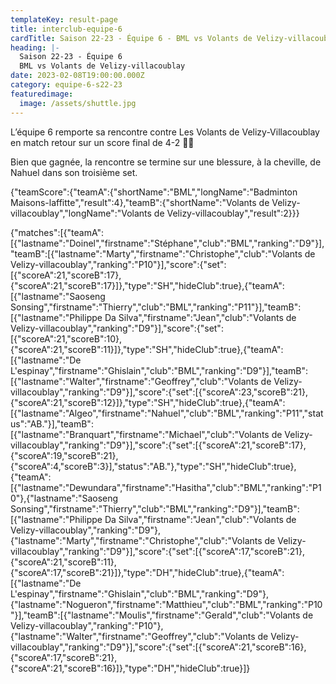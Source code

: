 ```yaml
---
templateKey: result-page
title: interclub-equipe-6
cardTitle: Saison 22-23 - Équipe 6 - BML vs Volants de Velizy-villacoublay 
heading: |-
  Saison 22-23 - Équipe 6
  BML vs Volants de Velizy-villacoublay
date: 2023-02-08T19:00:00.000Z
category: equipe-6-s22-23
featuredimage:
  image: /assets/shuttle.jpg
---
```

L’équipe 6 remporte sa rencontre contre Les Volants de Velizy-Villacoublay en match retour sur un score final de 4-2 🎉💪

Bien que gagnée, la rencontre se termine sur une blessure, à la cheville, de Nahuel dans son troisième set.

<teamscoreboard>{"teamScore":{"teamA":{"shortName":"BML","longName":"Badminton Maisons-laffitte","result":4},"teamB":{"shortName":"Volants de Velizy-villacoublay","longName":"Volants de Velizy-villacoublay","result":2}}}</teamscoreboard>

<scoreboard>{"matches":[{"teamA":[{"lastname":"Doinel","firstname":"Stéphane","club":"BML","ranking":"D9"}],"teamB":[{"lastname":"Marty","firstname":"Christophe","club":"Volants de Velizy-villacoublay","ranking":"P10"}],"score":{"set":[{"scoreA":21,"scoreB":17},{"scoreA":21,"scoreB":17}]},"type":"SH","hideClub":true},{"teamA":[{"lastname":"Saoseng Sonsing","firstname":"Thierry","club":"BML","ranking":"P11"}],"teamB":[{"lastname":"Philippe Da Silva","firstname":"Jean","club":"Volants de Velizy-villacoublay","ranking":"D9"}],"score":{"set":[{"scoreA":21,"scoreB":10},{"scoreA":21,"scoreB":11}]},"type":"SH","hideClub":true},{"teamA":[{"lastname":"De L'espinay","firstname":"Ghislain","club":"BML","ranking":"D9"}],"teamB":[{"lastname":"Walter","firstname":"Geoffrey","club":"Volants de Velizy-villacoublay","ranking":"D9"}],"score":{"set":[{"scoreA":23,"scoreB":21},{"scoreA":21,"scoreB":12}]},"type":"SH","hideClub":true},{"teamA":[{"lastname":"Algeo","firstname":"Nahuel","club":"BML","ranking":"P11","status":"AB."}],"teamB":[{"lastname":"Branquart","firstname":"Michael","club":"Volants de Velizy-villacoublay","ranking":"D9"}],"score":{"set":[{"scoreA":21,"scoreB":17},{"scoreA":19,"scoreB":21},{"scoreA":4,"scoreB":3}],"status":"AB."},"type":"SH","hideClub":true},{"teamA":[{"lastname":"Dewundara","firstname":"Hasitha","club":"BML","ranking":"P10"},{"lastname":"Saoseng Sonsing","firstname":"Thierry","club":"BML","ranking":"D9"}],"teamB":[{"lastname":"Philippe Da Silva","firstname":"Jean","club":"Volants de Velizy-villacoublay","ranking":"D9"},{"lastname":"Marty","firstname":"Christophe","club":"Volants de Velizy-villacoublay","ranking":"D9"}],"score":{"set":[{"scoreA":17,"scoreB":21},{"scoreA":21,"scoreB":11},{"scoreA":17,"scoreB":21}]},"type":"DH","hideClub":true},{"teamA":[{"lastname":"De L'espinay","firstname":"Ghislain","club":"BML","ranking":"D9"},{"lastname":"Nogueron","firstname":"Matthieu","club":"BML","ranking":"P10"}],"teamB":[{"lastname":"Moulis","firstname":"Gerald","club":"Volants de Velizy-villacoublay","ranking":"P10"},{"lastname":"Walter","firstname":"Geoffrey","club":"Volants de Velizy-villacoublay","ranking":"D9"}],"score":{"set":[{"scoreA":21,"scoreB":16},{"scoreA":17,"scoreB":21},{"scoreA":21,"scoreB":16}]},"type":"DH","hideClub":true}]}</scoreboard>